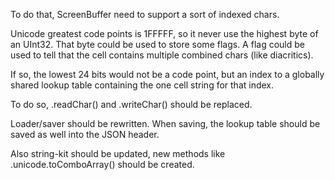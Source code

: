 
To do that, ScreenBuffer need to support a sort of indexed chars.

Unicode greatest code points is 1FFFFF, so it never use the highest byte of an UInt32.
That byte could be used to store some flags.
A flag could be used to tell that the cell contains multiple combined chars (like diacritics).

If so, the lowest 24 bits would not be a code point, but an index to a globally shared lookup table containing
the one cell string for that index.

To do so, .readChar() and .writeChar() should be replaced.

Loader/saver should be rewritten.
When saving, the lookup table should be saved as well into the JSON header.

Also string-kit should be updated, new methods like .unicode.toComboArray() should be created.

